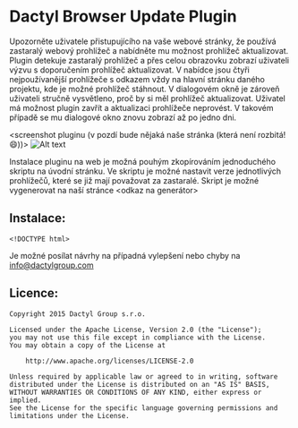 # Dactyl Browser Update Plugin

Upozorněte uživatele přistupujícího na vaše webové stránky, že používá zastaralý webový prohlížeč a nabídněte mu možnost prohlížeč aktualizovat. Plugin detekuje zastaralý prohlížeč a přes celou obrazovku zobrazí uživateli výzvu s doporučením prohlížeč aktualizovat. V nabídce jsou čtyři nejpoužívanější prohlížeče s odkazem vždy na hlavní stránku daného projektu, kde je možné prohlížeč stáhnout. V dialogovém okně je zároveň uživateli stručně vysvětleno, proč by si měl prohlížeč aktualizovat.  Uživatel má možnost plugin zavřít a aktualizaci prohlížeče neprovést. V takovém případě se mu dialogové okno znovu zobrazí až po jedno dni.

<screenshot pluginu (v pozdí bude nějaká naše stránka (která není rozbitá! 😄))>
![Alt text](/../master/image.png?raw=true "Browser Detect Plugin")

Instalace pluginu na web je možná pouhým zkopírováním jednoduchého skriptu na úvodní stránku. Ve skriptu je možné nastavit verze jednotlivých prohlížečů, které se již mají považovat za zastaralé.  Skript je možné vygenerovat na naší stránce <odkaz na generátor>

Instalace:
-------
    <!DOCTYPE html>
<html>
    <head>
    </head>
    <body>
        <script>var versions = {MSIE:9,Firefox:25,Opera:12.1,Safari:7,Chrome:23};var script = document.createElement("script");script.src = "https://rawgit.com/dactylgroup/browser-update-plugin/master/bupdate.js";document.getElementsByTagName('head')[0].appendChild(script);</script>
    </body>

Je možné posílat návrhy na případná vylepšení nebo chyby na info@dactylgroup.com

Licence:
-------

    Copyright 2015 Dactyl Group s.r.o.

    Licensed under the Apache License, Version 2.0 (the "License");
    you may not use this file except in compliance with the License.
    You may obtain a copy of the License at

        http://www.apache.org/licenses/LICENSE-2.0

    Unless required by applicable law or agreed to in writing, software
    distributed under the License is distributed on an "AS IS" BASIS,
    WITHOUT WARRANTIES OR CONDITIONS OF ANY KIND, either express or implied.
    See the License for the specific language governing permissions and limitations under the License.
